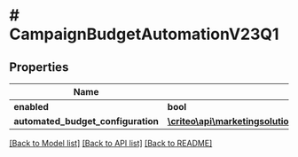 # # CampaignBudgetAutomationV23Q1

## Properties

Name | Type | Description | Notes
------------ | ------------- | ------------- | -------------
**enabled** | **bool** |  | [optional]
**automated_budget_configuration** | [**\criteo\api\marketingsolutions\v2024_10\Model\CampaignBudgetAutomationV23Q1AutomatedBudgetConfiguration**](CampaignBudgetAutomationV23Q1AutomatedBudgetConfiguration.md) |  | [optional]

[[Back to Model list]](../../README.md#models) [[Back to API list]](../../README.md#endpoints) [[Back to README]](../../README.md)
